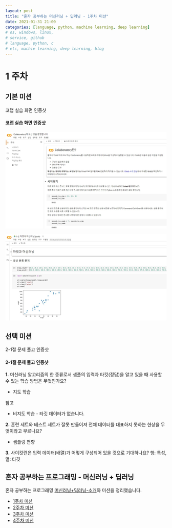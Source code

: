 ```yaml
---
layout: post
title: "혼자 공부하는 머신러닝 + 딥러닝 - 1주차 미션"
date: 2021-01-31 21:00
categories: [language, python, machine learning, deep learning]
# os, windows, linux,
# service, github
# language, python, c
# etc, machie learning, deep learning, blog
---
```


# 1 주차

## 기본 미션

코랩 실습 화면 인증샷

#### 코랩 실습 화면 인증샷

![코랩 첫 화면](./assets/images/hongong-ml-colab-1.jpg)

![코랩 입력 화면](./assets/images/hongong-ml-colab-2.jpg)

## 선택 미션

2-1절 문제 풀고 인증샷

#### 2-1절 문제 풀고 인증샷

**1.** 머신러닝 알고리즘의 한 종류로서 샘플의 입력과 타킷(정답)을 알고 있을 때 사용할 수 있는 학습 방법은 무엇인가요?

- 지도 학습

참고

- 비지도 학습 - 타깃 데이터가 없습니다.

**2.** 훈련 세트와 테스트 세트가 잘못 만들어져 전체 데이터를 대표하지 못하는 현상을 무엇이라고 부르나요?

- 샘플링 편향

**3.** 사이킷런은 입력 데이터(배열)가 어떻게 구성되어 있을 것으로 기대하나요?
행: 특성, 열: 타깃

## 혼자 공부하는 프로그래밍 - 머신러닝 + 딥러닝

혼자 공부하는 프로그래밍 [머신러닝+딥러닝-소개](https://godsman-yang.github.io/hongong-ml)와 미션을 정리했습니다.

- [1주차 미션](https://godsman-yang.github.io/hongong-ml-week1)
- [2주차 미션](https://godsman-yang.github.io/hongong-ml-week2)
- [3주차 미션](https://godsman-yang.github.io/hongong-ml-week3)
- [4주차 미션](https://godsman-yang.github.io/hongong-ml-week4)
